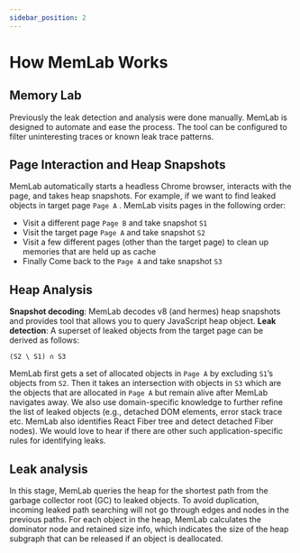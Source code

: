 ```yaml
---
sidebar_position: 2
---
```

# How MemLab Works

## Memory Lab
Previously the leak detection and analysis were done manually. MemLab is designed to automate and ease the process. The tool can be configured to filter uninteresting traces or known leak trace patterns.

## Page Interaction and Heap Snapshots
MemLab automatically starts a headless Chrome browser, interacts with the page, and takes heap snapshots. For example, if we want to find leaked objects in target page `Page A` . MemLab visits pages in the following order:
* Visit a different page `Page B` and take snapshot `S1`
* Visit the target page `Page A` and take snapshot `S2`
* Visit a few different pages (other than the target page) to clean up memories that are held up as cache
* Finally Come back to the `Page A` and take snapshot `S3`
## Heap Analysis
**Snapshot decoding**: MemLab decodes v8 (and hermes) heap snapshots and provides tool that allows you to query JavaScript heap object.
**Leak detection**: A superset of leaked objects from the target page can be derived as follows:

```(S2 \ S1) ∩ S3```

MemLab first gets a set of allocated objects in `Page A` by excluding `S1`’s objects from `S2`. Then it takes an intersection with objects in `S3` which are the objects that are allocated in `Page A` but remain alive after MemLab navigates away.
We also use domain-specific knowledge to further refine the list of leaked objects (e.g., detached DOM elements, error stack trace etc. MemLab also identifies React Fiber tree and detect detached Fiber nodes). We would love to hear if there are other such application-specific rules for identifying leaks.
## Leak analysis
In this stage, MemLab queries the heap for the shortest path from the garbage collector root (GC) to leaked objects. To avoid duplication, incoming leaked path searching will not go through edges and nodes in the previous paths. For each object in the heap, MemLab calculates the dominator node and retained size info, which indicates the size of the heap subgraph that can be released if an object is deallocated.
